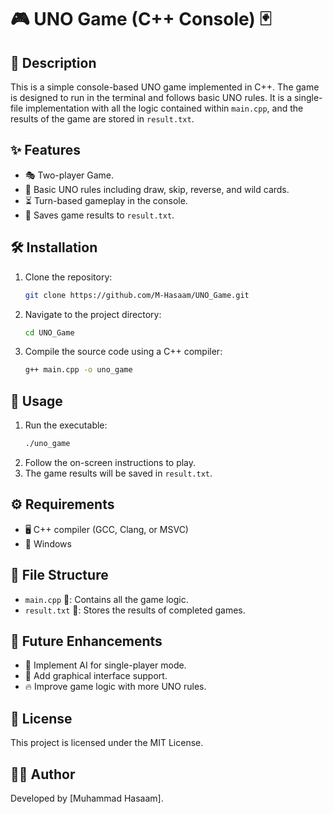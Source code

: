 # 🎮 UNO Game (C++ Console) 🃏

## 📌 Description
This is a simple console-based UNO game implemented in C++. The game is designed to run in the terminal and follows basic UNO rules. It is a single-file implementation with all the logic contained within `main.cpp`, and the results of the game are stored in `result.txt`.

## ✨ Features
- 🎭 Two-player Game.
- 🔄 Basic UNO rules including draw, skip, reverse, and wild cards.
- ⏳ Turn-based gameplay in the console.
- 📝 Saves game results to `result.txt`.

## 🛠 Installation
1. Clone the repository:
   ```sh
   git clone https://github.com/M-Hasaam/UNO_Game.git
   ```
2. Navigate to the project directory:
   ```sh
   cd UNO_Game
   ```
3. Compile the source code using a C++ compiler:
   ```sh
   g++ main.cpp -o uno_game
   ```

## 🚀 Usage
1. Run the executable:
   ```sh
   ./uno_game
   ```
2. Follow the on-screen instructions to play.
3. The game results will be saved in `result.txt`.

## ⚙ Requirements
- 🖥 C++ compiler (GCC, Clang, or MSVC)
- 🏁 Windows

## 📂 File Structure
- `main.cpp` 📜: Contains all the game logic.
- `result.txt` 📝: Stores the results of completed games.

## 🚧 Future Enhancements
- 🤖 Implement AI for single-player mode.
- 🎨 Add graphical interface support.
- 🔥 Improve game logic with more UNO rules.

## 📜 License
This project is licensed under the MIT License.

## 👨‍💻 Author
Developed by [Muhammad Hasaam].


